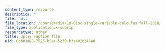 ```yaml
---
content_type: resource
description: ''
file: null
file_location: /coursemedia/18-01sc-single-variable-calculus-fall-2010/0bb818887525b5ac5230b3a402c246a0_BSqNgPkeWIM.srt
file_type: application/x-subrip
resourcetype: Other
title: 3play caption file
uid: 0bb81888-7525-b5ac-5230-b3a402c246a0
---
```

